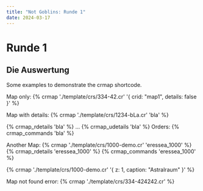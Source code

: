 ```yaml
---
title: "Not Goblins: Runde 1"
date: 2024-03-17
---
```

# Runde 1
## Die Auswertung

Some examples to demonstrate the crmap shortcode.

Map only:
{% crmap './template/crs/334-42.cr' '{ crid: "map1", details: false }' %}

Map with details:
{% crmap './template/crs/1234-bLa.cr' 'bla' %} 

{% crmap_rdetails 'bla' %}
...
{% crmap_udetails 'bla' %}
Orders:
{% crmap_commands 'bla' %}


Another Map:
{% crmap './template/crs/1000-demo.cr' 'eressea_1000' %}
{% crmap_rdetails 'eressea_1000' %} 
{% crmap_commands 'eressea_1000' %}

{% crmap './template/crs/1000-demo.cr' '{ z: 1, caption: "Astralraum" }'  %}



Map not found error:
{% crmap './template/crs/334-424242.cr' %}

